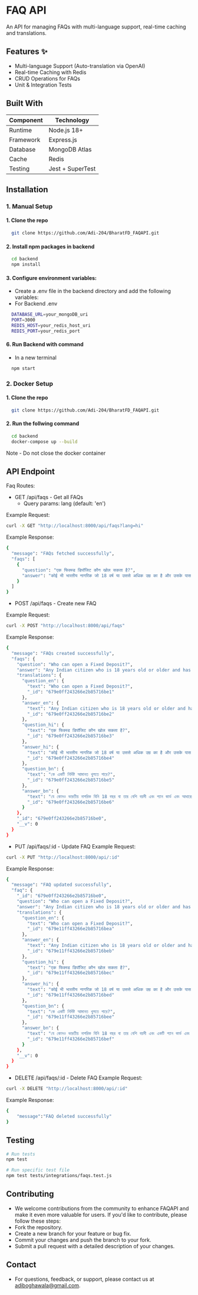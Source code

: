 # FAQ API
An API for managing FAQs with multi-language support, real-time caching and translations.

## Features ✨
- Multi-language Support (Auto-translation via OpenAI)
- Real-time Caching with Redis
- CRUD Operations for FAQs
- Unit & Integration Tests

## Built With 
| Component        | Technology                |
|------------------|---------------------------|
| Runtime          | Node.js 18+               |
| Framework        | Express.js                |
| Database         | MongoDB Atlas             |
| Cache            | Redis                     |
| Testing          | Jest + SuperTest          |

## Installation

### 1. Manual Setup

#### 1. Clone the repo
```bash
  git clone https://github.com/Adi-204/BharatFD_FAQAPI.git
```

#### 2. Install npm packages in backend
```bash
  cd backend
  npm install
```

#### 3. Configure environment variables:
- Create a .env file in the backend directory and add the following variables:
- For Backend .env
```bash
  DATABASE_URL=your_mongoDB_uri
  PORT=3000
  REDIS_HOST=your_redis_host_uri
  REDIS_PORT=your_redis_port
```
#### 6. Run Backend with command
- In a new terminal 
```bash
  npm start
```

### 2. Docker Setup

#### 1. Clone the repo
```bash
  git clone https://github.com/Adi-204/BharatFD_FAQAPI.git
```

#### 2. Run the follwing command
```bash
  cd backend
  docker-compose up --build
```

Note - Do not close the docker container

## API Endpoint
Faq Routes:
- GET /api/faqs - Get all FAQs
  - Query params: lang (default: 'en')
  
Example Request: 
```bash
curl -X GET "http://localhost:8000/api/faqs?lang=hi"
```
Example Response:

```bash
{
  "message": "FAQs fetched successfully",
  "faqs": [
    {
      "question": "एक फिक्स्ड डिपॉजिट कौन खोल सकता है?",
      "answer": "कोई भी भारतीय नागरिक जो 18 वर्ष या उससे अधिक उम्र का है और उसके पास पैन कार्ड और आधार जैसे वैध पहचान दस्तावेज हैं, एक फिक्स्ड डिपॉजिट खोल सकता है।"
    }
  ]
}
```

- POST /api/faqs - Create new FAQ

Example Request: 
```bash
curl -X POST "http://localhost:8000/api/faqs"
```
Example Response:

```bash
{
  "message": "FAQs created successfully",
  "faqs": {
    "question": "Who can open a Fixed Deposit?",
    "answer": "Any Indian citizen who is 18 years old or older and has valid identification documents like a PAN card and Aadhaar can open a Fixed Deposit.",
    "translations": {
      "question_en": {
        "text": "Who can open a Fixed Deposit?",
        "_id": "679e0ff243266e2b85716be1"
      },
      "answer_en": {
        "text": "Any Indian citizen who is 18 years old or older and has valid identification documents like a PAN card and Aadhaar can open a Fixed Deposit.",
        "_id": "679e0ff243266e2b85716be2"
      },
      "question_hi": {
        "text": "एक फिक्स्ड डिपॉजिट कौन खोल सकता है?",
        "_id": "679e0ff243266e2b85716be3"
      },
      "answer_hi": {
        "text": "कोई भी भारतीय नागरिक जो 18 वर्ष या उससे अधिक उम्र का है और उसके पास पैन कार्ड और आधार जैसे वैध पहचान दस्तावेज हैं, एक फिक्स्ड डिपॉजिट खोल सकता है।",
        "_id": "679e0ff243266e2b85716be4"
      },
      "question_bn": {
        "text": "কে একটি নির্দিষ্ট আমানত খুলতে পারে?",
        "_id": "679e0ff243266e2b85716be5"
      },
      "answer_bn": {
        "text": "যে কোনও ভারতীয় নাগরিক যিনি 18 বছর বা তার বেশি বয়সী এবং প্যান কার্ড এবং আধারের মতো বৈধ সনাক্তকরণের নথি রয়েছে একটি নির্দিষ্ট আমানত খুলতে পারেন।",
        "_id": "679e0ff243266e2b85716be6"
      }
    },
    "_id": "679e0ff243266e2b85716be0",
    "__v": 0
  }
}
```

- PUT /api/faqs/:id - Update FAQ
Example Request: 
```bash
curl -X PUT "http://localhost:8000/api/:id"
```
Example Response:

```bash
{
  "message": "FAQ updated successfully",
  "faq": {
    "_id": "679e0ff243266e2b85716be0",
    "question": "Who can open a Fixed Deposit?",
    "answer": "Any Indian citizen who is 18 years old or older and has a valid identification documents like a PAN card and Aadhaar can open a Fixed Deposit.",
    "translations": {
      "question_en": {
        "text": "Who can open a Fixed Deposit?",
        "_id": "679e11ff43266e2b85716bea"
      },
      "answer_en": {
        "text": "Any Indian citizen who is 18 years old or older and has a valid identification documents like a PAN card and Aadhaar can open a Fixed Deposit.",
        "_id": "679e11ff43266e2b85716beb"
      },
      "question_hi": {
        "text": "एक फिक्स्ड डिपॉजिट कौन खोल सकता है?",
        "_id": "679e11ff43266e2b85716bec"
      },
      "answer_hi": {
        "text": "कोई भी भारतीय नागरिक जो 18 वर्ष या उससे अधिक उम्र का है और उसके पास पैन कार्ड और आधार जैसे वैध पहचान दस्तावेज हैं, वह एक निश्चित जमा खोल सकता है।",
        "_id": "679e11ff43266e2b85716bed"
      },
      "question_bn": {
        "text": "কে একটি নির্দিষ্ট আমানত খুলতে পারে?",
        "_id": "679e11ff43266e2b85716bee"
      },
      "answer_bn": {
        "text": "যে কোনও ভারতীয় নাগরিক যিনি 18 বছর বা তার বেশি বয়সী এবং একটি প্যান কার্ড এবং আধারের মতো বৈধ সনাক্তকরণের নথি রয়েছে একটি নির্দিষ্ট আমানত খুলতে পারেন।",
        "_id": "679e11ff43266e2b85716bef"
      }
    },
    "__v": 0
  }
}
```

- DELETE /api/faqs/:id - Delete FAQ
Example Request: 
```bash
curl -X DELETE "http://localhost:8000/api/:id"
```
Example Response:

```bash
{
    "message":"FAQ deleted successfully"
}
```

## Testing
```bash
# Run tests
npm test

# Run specific test file
npm test tests/integrations/faqs.test.js

```
## Contributing

- We welcome contributions from the community to enhance FAQAPI and make it even more valuable for users. If you'd like to contribute, please follow these steps:
- Fork the repository.
- Create a new branch for your feature or bug fix.
- Commit your changes and push the branch to your fork.
- Submit a pull request with a detailed description of your changes.
  
## Contact

- For questions, feedback, or support, please contact us at adiboghawala@gmail.com.
